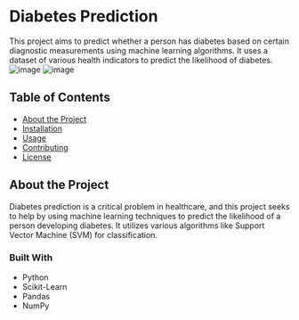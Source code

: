 # Diabetes Prediction

This project aims to predict whether a person has diabetes based on certain diagnostic measurements using machine learning algorithms. It uses a dataset of various health indicators to predict the likelihood of diabetes.
![image](https://github.com/user-attachments/assets/874a4924-7074-40f8-b6f6-26fad95f6b78)
![image](https://github.com/user-attachments/assets/8caed8b1-db2e-40dc-9417-5480e67db499)

## Table of Contents

- [About the Project](#about-the-project)
- [Installation](#installation)
- [Usage](#usage)
- [Contributing](#contributing)
- [License](#license)

## About the Project

Diabetes prediction is a critical problem in healthcare, and this project seeks to help by using machine learning techniques to predict the likelihood of a person developing diabetes. It utilizes various algorithms like Support Vector Machine (SVM) for classification.

### Built With

- Python
- Scikit-Learn
- Pandas
- NumPy

